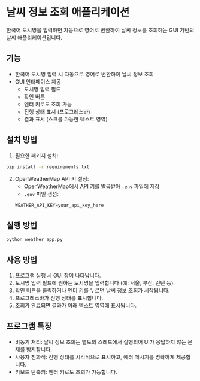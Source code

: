 # 날씨 정보 조회 애플리케이션

한국어 도시명을 입력하면 자동으로 영어로 변환하여 날씨 정보를 조회하는 GUI 기반의 날씨 애플리케이션입니다.

## 기능

- 한국어 도시명 입력 시 자동으로 영어로 변환하여 날씨 정보 조회
- GUI 인터페이스 제공
  - 도시명 입력 필드
  - 확인 버튼
  - 엔터 키로도 조회 가능
  - 진행 상태 표시 (프로그레스바)
  - 결과 표시 (스크롤 가능한 텍스트 영역)

## 설치 방법

1. 필요한 패키지 설치:
```bash
pip install -r requirements.txt
```

2. OpenWeatherMap API 키 설정:
   - OpenWeatherMap에서 API 키를 발급받아 `.env` 파일에 저장
   - `.env` 파일 생성:
   ```
   WEATHER_API_KEY=your_api_key_here
   ```

## 실행 방법

```bash
python weather_app.py
```

## 사용 방법

1. 프로그램 실행 시 GUI 창이 나타납니다.
2. 도시명 입력 필드에 원하는 도시명을 입력합니다 (예: 서울, 부산, 런던 등).
3. 확인 버튼을 클릭하거나 엔터 키를 누르면 날씨 정보 조회가 시작됩니다.
4. 프로그레스바가 진행 상태를 표시합니다.
5. 조회가 완료되면 결과가 아래 텍스트 영역에 표시됩니다.

## 프로그램 특징

- 비동기 처리: 날씨 정보 조회는 별도의 스레드에서 실행되어 UI가 응답하지 않는 문제를 방지합니다.
- 사용자 친화적: 진행 상태를 시각적으로 표시하고, 에러 메시지를 명확하게 제공합니다.
- 키보드 단축키: 엔터 키로도 조회가 가능합니다.
